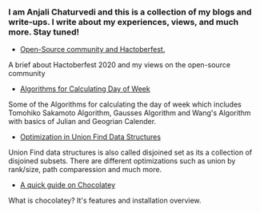 ### I am Anjali Chaturvedi and this is a collection of my blogs and write-ups. I write about my experiences, views, and much more. Stay tuned!

*  [Open-Source community and Hactoberfest.](https://dev.to/ic1101virgo/open-source-community-and-hactoberfest-1787)

A brief about Hactoberfest 2020 and my views on the open-source community

*  [Algorithms for Calculating Day of Week](https://iq.opengenus.org/algorithm-for-day-of-week/)

Some of the Algorithms for calculating the day of week which includes Tomohiko Sakamoto Algorithm, Gausses Algorithm and Wang's Algorithm with basics of Julian and Geogrian Calender.

*  [Optimization in Union Find Data Structures](https://iq.opengenus.org/union-find-optimizations/)

Union Find data structures is also called disjoined set as its a collection of disjoined subsets. There are different optimizations such as union by rank/size, path comparession and much more.

*  [ A quick guide on Chocolatey](https://anjali-chaturvedi.medium.com/a-quick-guide-on-chocolatey-f010385345e0)

What is chocolatey? It's features and installation overview.
